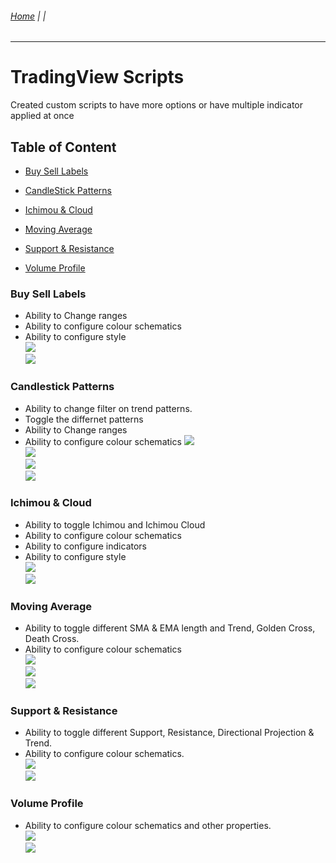 ###### [Home](https://github.com/RyKaj/PineScript/blob/master/README.md) |  |
------------

  

# TradingView Scripts

  

Created custom scripts to have more options or have multiple indicator applied at once

  

## Table of Content

- [Buy Sell Labels](#bsl)

- [CandleStick Patterns](#csp)

- [Ichimou & Cloud](#ic)

- [Moving Average](#ma)

- [Support & Resistance](#sr)

- [Volume Profile](#vp)

  
<a  name="bsl"  />

### Buy Sell Labels
- Ability to Change ranges
- Ability to configure colour schematics
- Ability to configure style<br />
<kbd>![](image/BSInput.PNG)</kbd><br />
<kbd>![](image/BSStyle.PNG)</kbd><br />
  
<a  name="csp"  />

### Candlestick Patterns
- Ability to change filter on trend patterns.
- Toggle the differnet patterns
- Ability to Change ranges
- Ability to configure colour schematics
<kbd>![](image/CSInput1.PNG)</kbd><br />
<kbd>![](image/CSInput2.PNG)</kbd><br />
<kbd>![](image/CSInput3.PNG)</kbd><br />
<kbd>![](image/CSStyle.PNG)</kbd><br />
  

<a  name="ic"  />

### Ichimou & Cloud
- Ability to toggle Ichimou and Ichimou Cloud
- Ability to configure colour schematics
- Ability to configure indicators
- Ability to configure style<br />
<kbd>![](image/IchimouInput.PNG)</kbd><br />
<kbd>![](image/IchimouStyle.PNG)</kbd><br />

<a  name="ma"  />

### Moving Average
- Ability to toggle different SMA & EMA length and Trend, Golden Cross, Death Cross. 
- Ability to configure colour schematics <br />
<kbd>![](image/MAInput.PNG)</kbd><br />
<kbd>![](image/MAStyle1.PNG)</kbd><br />
<kbd>![](image/MAStyle2.PNG)</kbd><br />
  

<a  name="sr"  />

### Support & Resistance
- Ability to toggle different Support, Resistance, Directional Projection & Trend. 
- Ability to configure colour schematics.<br />
<kbd>![](image/SRInput.PNG)</kbd><br />
<kbd>![](image/SRStyle.PNG)</kbd><br />

<a  name="vp"  />

### Volume Profile
- Ability to configure colour schematics and other properties.<br />
<kbd>![](image/VPInput.PNG)</kbd><br />
<kbd>![](image/VPStyle.PNG)</kbd><br />
